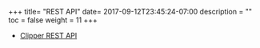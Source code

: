+++
title= "REST API"
date= 2017-09-12T23:45:24-07:00
description = ""
toc = false
weight = 11
+++

+ [Clipper REST API](/api/api.html)